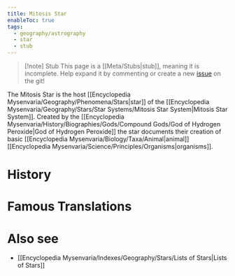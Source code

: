 ```yaml
---
title: Mitosis Star
enableToc: true
tags:
  - geography/astrography
  - star
  - stub
---
```


> [!note] Stub
> This page is a [[Meta/Stubs|stub]], meaning it is incomplete. Help expand it by commenting or create a new [issue](https://github.com/RagtimeGal/quartz--encyclopedia-mysenvaria/issues/new/choose) on the git!

The Mitosis Star is the host [[Encyclopedia Mysenvaria/Geography/Phenomena/Stars|star]] of the [[Encyclopedia Mysenvaria/Geography/Stars/Star Systems/Mitosis Star System|Mitosis Star System]]. Created by the [[Encyclopedia Mysenvaria/History/Biographies/Gods/Compound Gods/God of Hydrogen Peroxide|God of Hydrogen Peroxide]] the star documents their creation of basic [[Encyclopedia Mysenvaria/Biology/Taxa/Animal|animal]] [[Encyclopedia Mysenvaria/Science/Principles/Organisms|organisms]].
# History

# Famous Translations

# Also see
- [[Encyclopedia Mysenvaria/Indexes/Geography/Stars/Lists of Stars|Lists of Stars]]
